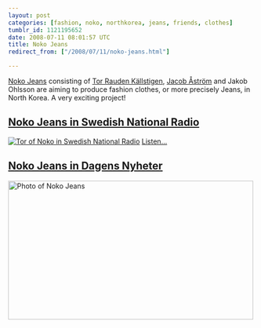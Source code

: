 ```yaml
---
layout: post
categories: [fashion, noko, northkorea, jeans, friends, clothes]
tumblr_id: 1121195652  
date: 2008-07-11 08:01:57 UTC
title: Noko Jeans
redirect_from: ["/2008/07/11/noko-jeans.html"]

---
```


<a href="http://www.nokojeans.com/">Noko Jeans</a> consisting of <a href="http://www.jourtor.se/">Tor Rauden Källstigen</a>, <a href="http://pirjeta.blogspot.com/">Jacob Åström</a> and Jakob Ohlsson are aiming to produce fashion clothes, or more precisely Jeans, in North Korea. A very exciting project!

<h2><a href="http://www.jourtor.se/livedata/2008/07/interview-sr-p1-morgon.html">Noko Jeans in Swedish National Radio</a></h2>
<a href="http://www.jourtor.se/livedata/2008/07/interview-sr-p1-morgon.html"><img src="//farm4.static.flickr.com/3060/2658084106_802bb39479.jpg" alt="Tor of Noko in Swedish National Radio" /></a>
<a href="http://www.nokojeans.com/noko_jeans_p1_morgon_080711.mp3">Listen...</a>

<h2><a href="http://www.pastan.nu/shopping/att-tillverka-jeans-i-nordkorea-1.35090">Noko Jeans in Dagens Nyheter</a></h2>
<a href="http://www.pastan.nu/shopping/att-tillverka-jeans-i-nordkorea-1.35090"><img src="/attachments/2008/07/1571312927.jpg" alt="Photo of Noko Jeans" title="Photo: Bruis Deng, Copyright: Dagens Nyheter" width="500" height="283" class="alignnone size-full wp-image-522" /></a>

